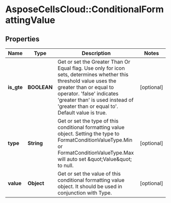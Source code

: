 # AsposeCellsCloud::ConditionalFormattingValue

## Properties
Name | Type | Description | Notes
------------ | ------------- | ------------- | -------------
**is_gte** | **BOOLEAN** | Get or set the Greater Than Or Equal flag. Use only for icon sets, determines    whether this threshold value uses the greater than or equal to operator.    &#39;false&#39; indicates &#39;greater than&#39; is used instead of &#39;greater than or equal    to&#39;.  Default value is true.              | [optional] 
**type** | **String** | Get or set the type of this conditional formatting value object.  Setting      the type to FormatConditionValueType.Min or FormatConditionValueType.Max      will auto set \&quot;Value\&quot; to null.   | [optional] 
**value** | **Object** | Get or set the value of this conditional formatting value object.  It should     be used in conjunction with Type. | [optional] 


